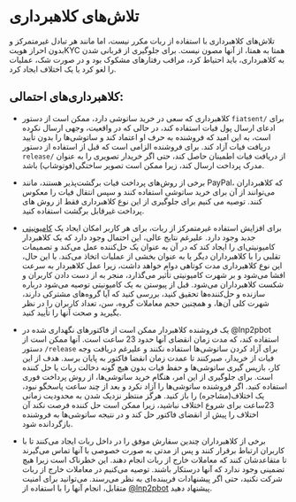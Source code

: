 # تلاش‌های کلاهبرداری

تلاش‌های کلاهبرداری با استفاده از ربات مکرر نیست، اما مانند هر تبادل غیرمتمرکز و بدون احراز هویتKYC همتا به همتا، از آنها مصون نیست. برای جلوگیری از قربانی شدن به کلاهبرداری، باید احتیاط کرد، مراقب رفتارهای مشکوک بود و در صورت شک، عملیات را لغو کرد یا یک اختلاف ایجاد کرد.

## کلاهبرداری‌های احتمالی:

- کلاهبرداری که سعی در خرید ساتوشی دارد، ممکن است از دستور `fiatsent/` برای ادعای ارسال پول فیات استفاده کند، در حالی که در واقعیت، وجهی ارسال نکرده است، به این امید که فروشنده به حرف او اعتماد کند و ساتوشی‌ها را بدون تأیید دریافت فیات آزاد کند. برای فروشنده الزامی است که قبل از استفاده از دستور `release/` از دریافت فیات اطمینان حاصل کند، حتی اگر خریدار تصویری را به عنوان مدرک پرداخت ارسال کند، زیرا ممکن است تصویر ساختگی(فوتوشاپ) باشد.
- برخی از روش‌های پرداخت فیات برگشت‌پذیر هستند، مانند PayPal، که کلاهبرداران می‌توانند از آن برای خرید ساتوشی استفاده کنند و سپس انتقال فیات را معکوس کنند. توصیه می کنیم برای جلوگیری از این نوع کلاهبرداری فقط از روش های پرداخت غیرقابل برگشت استفاده کنید.

- برای افزایش استفاده غیرمتمرکز از ربات، برای هر کاربر امکان ایجاد یک [کامیونیتی](https://lnp2pbot.com/learn/communities.html) جدبد وجود دارد. علیرغم نتایج عالی، این احتمال وجود دارد که یک کلاهبردار کامیونیتی‌ای را ایجاد کند که در آن به عنوان یک حل‌کننده عمل می‌کند و تصمیمات تقلبی را با کلاهبرداران دیگر یا به عنوان بخشی از عملیات اتخاذ می‌کند. با این حال، این نوع کلاهبرداری مدت کوتاهی دوام خواهد داشت، زیرا عمل کلاهبردار به سرعت افشا می‌شود و بر شهرت کامیونیتی تأثیر می‌گذارد، منجر به از دست دادن کاربران و شکست کلاهبرداران می‌شود. قبل از پیوستن به یک کامیونیتی توصیه می‌شود درباره سازنده و حل‌کننده‌ها تحقیق کنید، بررسی کنید که آیا گروه‌های مشترکی دارند، شهرت کلی آن‌ها، و همچنین حجم معاملات گروه، سن، تعداد کاربران را در نظر بگیرید و صحت آنها را تأیید کنید.

- یک فروشنده کلاهبردار ممکن است از فاکتورهای نگهداری شده در @lnp2pbot استفاده کند، که مدت زمان انقضای آنها حدود 23 ساعت است. آنها ممکن است از دستور `/release` برای آزاد کردن ساتوشی‌ها استفاده نکنند و علیرغم دریافت وجه فیات از خریدار، صبرکنند تا عمدت زمان انقضا فاکتور به پایان برسد. هدف از این کار، بازپس گیری ساتوشی‌ها و حفظ فیات بدون هیچ گونه دخالت ربات یا حل کننده است. برای جلوگیری از این امر، هنگام خرید ساتوشی‌ها، از روش پرداخت فوری استفاده کنید. اگر فروشنده ساتوشی‌ها را آزاد نکرد و بعد از چند ساعت پاسخگو نبود، یک اختلاف(مشاجره) را باز کنید. هرگز منتظر نزدیک شدن به محدودیت زمانی 23ساعت برای شروع اختلاف نباشید، زیرا ممکن است حل کننده فرصت نکند آن اختلاف را پیش از انقضای فاکتور حل کند و در نتیجه ساتوشی‌ها به فروشنده بازگردانده شود.

- برخی از کلاهبرداران چندین سفارش موفق را در داخل ربات ایجاد می‌کنند تا با کاربران ارتباط برقرار کنند و پس از مدتی به صورت خصوصی با آنها تماس می‌گیرند تا متقاعدشان کنند که معاملات خارج از ربات انجام دهند. این خطرناک است زیرا هیچ تضمینی وجود ندارد که آنها درستکار باشند. توصیه می‌کنیم در معاملات خارج از ربات شرکت نکنید، حتی اگر پیشنهادات فریبنده‌ای به نظر می‌رسند. می‌توانید برای امنیت متقابل، انجام آنها را با استفاده از [@lnp2pbot](https://t.me/lnp2pBot) پیشنهاد دهید.

</div>
